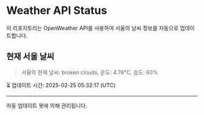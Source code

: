 
# Weather API Status

이 리포지토리는 OpenWeather API를 사용하여 서울의 날씨 정보를 자동으로 업데이트합니다.

## 현재 서울 날씨
> 서울의 현재 날씨: broken clouds, 온도: 4.76°C, 습도: 60%

⏳ 업데이트 시간: 2025-02-25 05:32:17 (UTC)

---
자동 업데이트 봇에 의해 관리됩니다.
